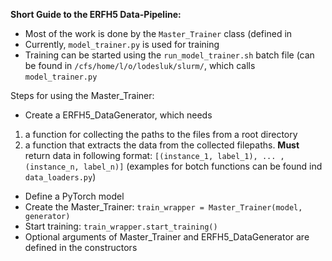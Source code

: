 **Short Guide to the ERFH5 Data-Pipeline:**

* Most of the work is done by the `Master_Trainer` class (defined in
* Currently, `model_trainer.py` is used for training
* Training can be started using the `run_model_trainer.sh` batch file (can be found in `/cfs/home/l/o/lodesluk/slurm/`, which calls `model_trainer.py` 

Steps for using the Master_Trainer: 
* Create a ERFH5_DataGenerator, which needs
1. a function for collecting the paths to the files from a root directory 
2. a function that extracts the data from the collected filepaths. **Must** return data in following format: `[(instance_1, label_1), ... , (instance_n, label_n)]`
(examples for botch functions can be found ind `data_loaders.py`)
* Define a PyTorch model 
* Create the Master_Trainer: `train_wrapper = Master_Trainer(model, generator)`
* Start training: `train_wrapper.start_training()`
* Optional arguments of Master_Trainer and ERFH5_DataGenerator are defined in the constructors 

